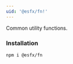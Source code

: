 ```yaml
---
uid: '@esfx/fn!'
---
```


Common utility functions.

### Installation

```sh
npm i @esfx/fn
```


